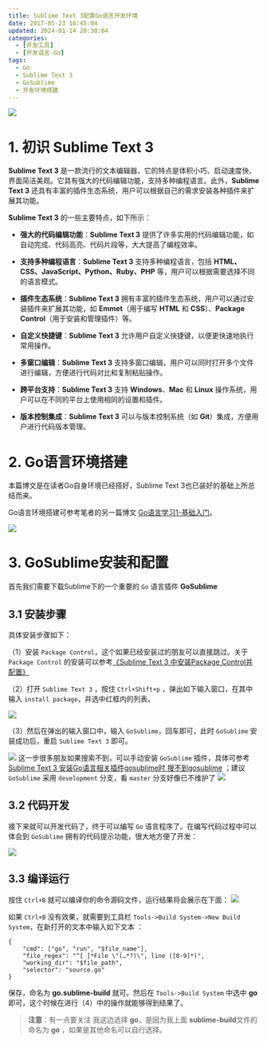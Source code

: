 ```yaml
---
title: Sublime Text 3配置Go语言开发环境
date: 2017-05-23 16:45:04
updated: 2024-01-14 20:30:04 
categories:
  - [开发工具]
  - [开发语言-Go]
tags:
  - Go
  - Sublime Text 3
  - GoSublime
  - 开发环境搭建
---
```


![](/images/go-logo.png)

# 1. 初识 Sublime Text 3 

**Sublime Text 3** 是一款流行的文本编辑器，它的特点是体积小巧、启动速度快、界面简洁美观。它具有强大的代码编辑功能，支持多种编程语言。此外，**Sublime Text 3** 还具有丰富的插件生态系统，用户可以根据自己的需求安装各种插件来扩展其功能。

<!-- more -->

**Sublime Text 3** 的一些主要特点，如下所示：

- **强大的代码编辑功能**：**Sublime Text 3** 提供了许多实用的代码编辑功能，如自动完成、代码高亮、代码片段等，大大提高了编程效率。

- **支持多种编程语言**：**Sublime Text 3** 支持多种编程语言，包括 **HTML、CSS、JavaScript、Python、Ruby、PHP** 等，用户可以根据需要选择不同的语言模式。

- **插件生态系统**：**Sublime Text 3** 拥有丰富的插件生态系统，用户可以通过安装插件来扩展其功能，如 **Emmet**（用于编写 **HTML** 和 **CSS**）、**Package Control**（用于安装和管理插件）等。

- **自定义快捷键**：**Sublime Text 3** 允许用户自定义快捷键，以便更快速地执行常用操作。

- **多窗口编辑**：**Sublime Text 3** 支持多窗口编辑，用户可以同时打开多个文件进行编辑，方便进行代码对比和复制粘贴操作。

- **跨平台支持**：**Sublime Text 3** 支持 **Windows**、**Mac** 和 **Linux** 操作系统，用户可以在不同的平台上使用相同的设置和插件。

- **版本控制集成**：**Sublime Text 3** 可以与版本控制系统（如 **Git**）集成，方便用户进行代码版本管理。

# 2. Go语言环境搭建
本篇博文是在读者Go自身环境已经搭好，Sublime Text 3也已装好的基础上所总结而来。

Go语言环境搭建可参考笔者的另一篇博文 [Go语言学习1-基础入门](/2016/06/27/go-learning1)。

[![](/images/flea-framework.png)](https://github.com/Huazie/flea-framework)
# 3. GoSublime安装和配置
首先我们需要下载Sublime下的一个重要的 `Go` 语言插件 **GoSublime**
 
 ## 3.1 安装步骤
 具体安装步骤如下：
  
（1）安装 `Package Control`，这个如果已经安装过的朋友可以直接跳过。关于 `Package Control` 的安装可以参考[《Sublime Text 3 中安装Package Control并配置》](https://zhuanlan.zhihu.com/p/349113898)

（2）打开 `Sublime Text 3` ，按住 `Ctrl+Shift+p` ，弹出如下输入窗口，在其中输入 `install package`，并选中红框内的列表。

![](install-package.png)

（3）然后在弹出的输入窗口中，输入 `GoSublime`，回车即可，此时 `GoSublime` 安装成功后，重启 `Sublime Text 3` 即可。

![](install-gosublime.png)
这一步很多朋友如果搜索不到，可以手动安装 `GoSublime` 插件，具体可参考 [Sublime Text 3 安装Go语言相关插件gosublime时 搜不到gosublime](https://www.cnblogs.com/chengxuyuan326260/p/10095914.html) ；建议`GoSublime` 采用 `development` 分支，看 `master` 分支好像已不维护了
![](gosublime-master-not-supported.png)

## 3.2 代码开发
接下来就可以开发代码了，终于可以编写 `Go` 语言程序了。在编写代码过程中可以体会到 `GoSublime` 拥有的代码提示功能，很大地方便了开发：

![](go-code-writing.png)


## 3.3 编译运行
按住 `Ctrl+B` 就可以编译你的命令源码文件，运行结果将会展示在下面：
![](go-code-running.png)

如果 `Ctrl+B` 没有效果，就需要到工具栏 `Tools->Build System->New Build System`，在新打开的文本中输入如下文本 ：
```
{ 
	"cmd": ["go", "run", "$file_name"], 
	"file_regex": "^[ ]*File \"(…*?)\", line ([0-9]*)", 
	"working_dir": "$file_path", 
	"selector": "source.go" 
}
```
保存，命名为 **go.sublime-build** 就可。然后在 `Tools->Build System` 中选中 **go** 即可，这个时候在进行（4）中的操作就能够得到结果了。
> **注意**：有一点要关注 我这边选择 **go**，是因为我上面 **sublime-build**文件的命名为 **go** ，如果是其他命名可以自行选择。



